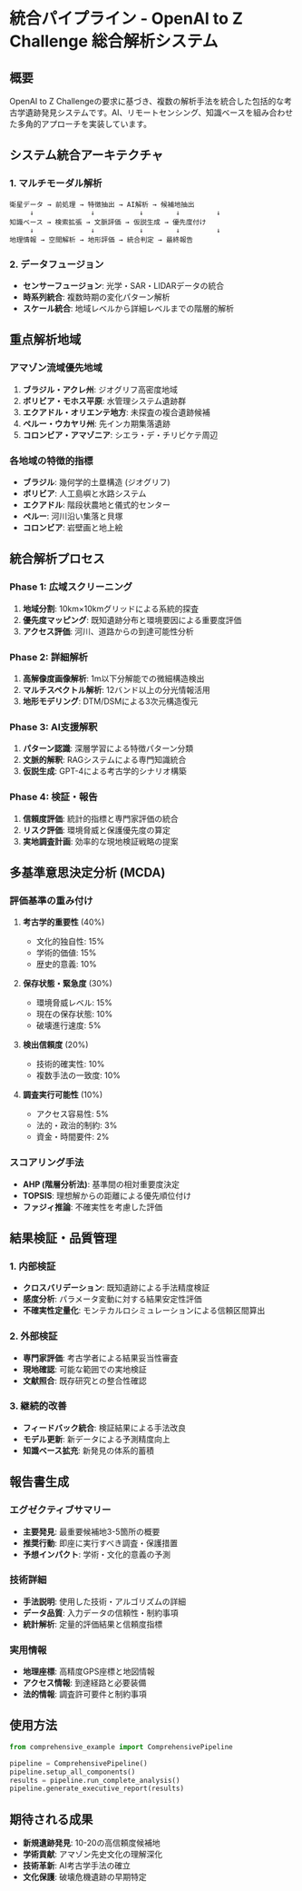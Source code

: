 # 統合パイプライン - OpenAI to Z Challenge 総合解析システム

## 概要
OpenAI to Z Challengeの要求に基づき、複数の解析手法を統合した包括的な考古学遺跡発見システムです。AI、リモートセンシング、知識ベースを組み合わせた多角的アプローチを実装しています。

## システム統合アーキテクチャ

### 1. マルチモーダル解析
```
衛星データ → 前処理 → 特徴抽出 → AI解析 → 候補地抽出
     ↓              ↓           ↓        ↓         ↓
知識ベース → 検索拡張 → 文脈評価 → 仮説生成 → 優先度付け
     ↓              ↓           ↓        ↓         ↓
地理情報 → 空間解析 → 地形評価 → 統合判定 → 最終報告
```

### 2. データフュージョン
- **センサーフュージョン**: 光学・SAR・LIDARデータの統合
- **時系列統合**: 複数時期の変化パターン解析
- **スケール統合**: 地域レベルから詳細レベルまでの階層的解析

## 重点解析地域

### アマゾン流域優先地域
1. **ブラジル・アクレ州**: ジオグリフ高密度地域
2. **ボリビア・モホス平原**: 水管理システム遺跡群
3. **エクアドル・オリエンテ地方**: 未探査の複合遺跡候補
4. **ペルー・ウカヤリ州**: 先インカ期集落遺跡
5. **コロンビア・アマゾニア**: シエラ・デ・チリビケテ周辺

### 各地域の特徴的指標
- **ブラジル**: 幾何学的土塁構造 (ジオグリフ)
- **ボリビア**: 人工島嶼と水路システム
- **エクアドル**: 階段状農地と儀式的センター
- **ペルー**: 河川沿い集落と貝塚
- **コロンビア**: 岩壁画と地上絵

## 統合解析プロセス

### Phase 1: 広域スクリーニング
1. **地域分割**: 10km×10kmグリッドによる系統的探査
2. **優先度マッピング**: 既知遺跡分布と環境要因による重要度評価
3. **アクセス評価**: 河川、道路からの到達可能性分析

### Phase 2: 詳細解析
1. **高解像度画像解析**: 1m以下分解能での微細構造検出
2. **マルチスペクトル解析**: 12バンド以上の分光情報活用
3. **地形モデリング**: DTM/DSMによる3次元構造復元

### Phase 3: AI支援解釈
1. **パターン認識**: 深層学習による特徴パターン分類
2. **文脈的解釈**: RAGシステムによる専門知識統合
3. **仮説生成**: GPT-4による考古学的シナリオ構築

### Phase 4: 検証・報告
1. **信頼度評価**: 統計的指標と専門家評価の統合
2. **リスク評価**: 環境脅威と保護優先度の算定
3. **実地調査計画**: 効率的な現地検証戦略の提案

## 多基準意思決定分析 (MCDA)

### 評価基準の重み付け
1. **考古学的重要性** (40%)
   - 文化的独自性: 15%
   - 学術的価値: 15%
   - 歴史的意義: 10%

2. **保存状態・緊急度** (30%)
   - 環境脅威レベル: 15%
   - 現在の保存状態: 10%
   - 破壊進行速度: 5%

3. **検出信頼度** (20%)
   - 技術的確実性: 10%
   - 複数手法の一致度: 10%

4. **調査実行可能性** (10%)
   - アクセス容易性: 5%
   - 法的・政治的制約: 3%
   - 資金・時間要件: 2%

### スコアリング手法
- **AHP (階層分析法)**: 基準間の相対重要度決定
- **TOPSIS**: 理想解からの距離による優先順位付け
- **ファジィ推論**: 不確実性を考慮した評価

## 結果検証・品質管理

### 1. 内部検証
- **クロスバリデーション**: 既知遺跡による手法精度検証
- **感度分析**: パラメータ変動に対する結果安定性評価
- **不確実性定量化**: モンテカルロシミュレーションによる信頼区間算出

### 2. 外部検証
- **専門家評価**: 考古学者による結果妥当性審査
- **現地確認**: 可能な範囲での実地検証
- **文献照合**: 既存研究との整合性確認

### 3. 継続的改善
- **フィードバック統合**: 検証結果による手法改良
- **モデル更新**: 新データによる予測精度向上
- **知識ベース拡充**: 新発見の体系的蓄積

## 報告書生成

### エグゼクティブサマリー
- **主要発見**: 最重要候補地3-5箇所の概要
- **推奨行動**: 即座に実行すべき調査・保護措置
- **予想インパクト**: 学術・文化的意義の予測

### 技術詳細
- **手法説明**: 使用した技術・アルゴリズムの詳細
- **データ品質**: 入力データの信頼性・制約事項
- **統計解析**: 定量的評価結果と信頼度指標

### 実用情報
- **地理座標**: 高精度GPS座標と地図情報
- **アクセス情報**: 到達経路と必要装備
- **法的情報**: 調査許可要件と制約事項

## 使用方法
```python
from comprehensive_example import ComprehensivePipeline

pipeline = ComprehensivePipeline()
pipeline.setup_all_components()
results = pipeline.run_complete_analysis()
pipeline.generate_executive_report(results)
```

## 期待される成果
- **新規遺跡発見**: 10-20の高信頼度候補地
- **学術貢献**: アマゾン先史文化の理解深化
- **技術革新**: AI考古学手法の確立
- **文化保護**: 破壊危機遺跡の早期特定